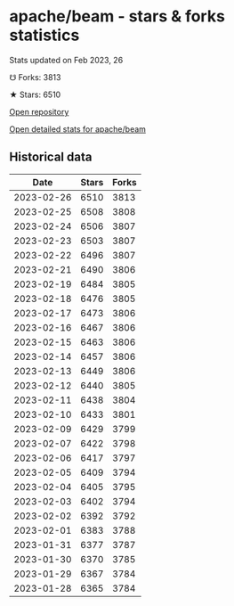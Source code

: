 # apache/beam - stars & forks statistics

Stats updated on Feb 2023, 26

☋ Forks: 3813

★ Stars: 6510

[Open repository](https://github.com/apache/beam)

[Open detailed stats for apache/beam](https://reviewgithub.com/rep/apache/beam)

## Historical data
| Date | Stars | Forks |
|------|-------|-------|
| 2023-02-26 | 6510 | 3813 | 
| 2023-02-25 | 6508 | 3808 | 
| 2023-02-24 | 6506 | 3807 | 
| 2023-02-23 | 6503 | 3807 | 
| 2023-02-22 | 6496 | 3807 | 
| 2023-02-21 | 6490 | 3806 | 
| 2023-02-19 | 6484 | 3805 | 
| 2023-02-18 | 6476 | 3805 | 
| 2023-02-17 | 6473 | 3806 | 
| 2023-02-16 | 6467 | 3806 | 
| 2023-02-15 | 6463 | 3806 | 
| 2023-02-14 | 6457 | 3806 | 
| 2023-02-13 | 6449 | 3806 | 
| 2023-02-12 | 6440 | 3805 | 
| 2023-02-11 | 6438 | 3804 | 
| 2023-02-10 | 6433 | 3801 | 
| 2023-02-09 | 6429 | 3799 | 
| 2023-02-07 | 6422 | 3798 | 
| 2023-02-06 | 6417 | 3797 | 
| 2023-02-05 | 6409 | 3794 | 
| 2023-02-04 | 6405 | 3795 | 
| 2023-02-03 | 6402 | 3794 | 
| 2023-02-02 | 6392 | 3792 | 
| 2023-02-01 | 6383 | 3788 | 
| 2023-01-31 | 6377 | 3787 | 
| 2023-01-30 | 6370 | 3785 | 
| 2023-01-29 | 6367 | 3784 | 
| 2023-01-28 | 6365 | 3784 | 

